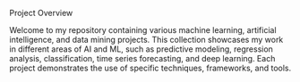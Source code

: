 Project Overview

Welcome to my repository containing various machine learning, artificial intelligence, and data mining projects. This collection showcases my work in different areas of AI and ML, such as predictive modeling, regression analysis, classification, time series forecasting, and deep learning. Each project demonstrates the use of specific techniques, frameworks, and tools.
